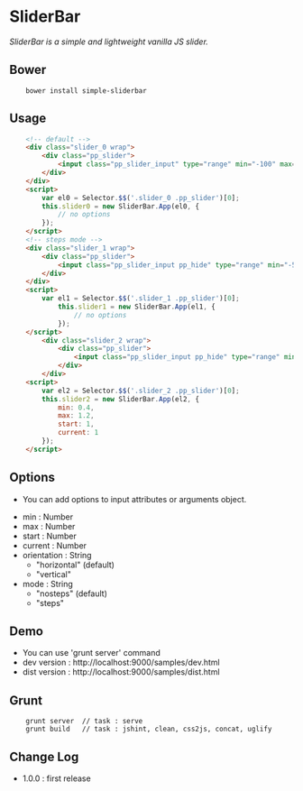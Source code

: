 # SliderBar
*SliderBar is a simple and lightweight vanilla JS slider.*
	
## Bower
```
	bower install simple-sliderbar
```

## Usage
```html
	<!-- default -->
	<div class="slider_0 wrap">
		<div class="pp_slider">
			<input class="pp_slider_input" type="range" min="-100" max="100" step="1" start="0" style="display:none">
		</div>
	</div>
	<script>
		var el0 = Selector.$$('.slider_0 .pp_slider')[0];
		this.slider0 = new SliderBar.App(el0, {
			// no options
		});
	</script>
	<!-- steps mode -->
	<div class="slider_1 wrap">
		<div class="pp_slider">
			<input class="pp_slider_input pp_hide" type="range" min="-5" max="5" step="1" start="0" mode="steps" style="display:none">
		</div>
	</div>
	<script>
		var el1 = Selector.$$('.slider_1 .pp_slider')[0];
        	this.slider1 = new SliderBar.App(el1, {
        		// no options
        	});
	</script>
		<div class="slider_2 wrap">
			<div class="pp_slider">
				<input class="pp_slider_input pp_hide" type="range" min="-5" max="5" step="0.0025" start="0" style="display:none">
			</div>
		</div>
	<script>
		var el2 = Selector.$$('.slider_2 .pp_slider')[0];
    	this.slider2 = new SliderBar.App(el2, {
    		min: 0.4, 
    		max: 1.2, 
    		start: 1, 
    		current: 1
    	});
	</script>
```

## Options
 * You can add options to input attributes or arguments object.
 - min : Number
 - max : Number
 - start : Number
 - current : Number
 - orientation : String
	- "horizontal" (default)
    - "vertical"
 - mode : String
	- "nosteps" (default)
   	- "steps"


## Demo
 * You can use 'grunt server' command
 * dev version 	: http://localhost:9000/samples/dev.html
 * dist version 	: http://localhost:9000/samples/dist.html


## Grunt
```
	grunt server  // task : serve
	grunt build   // task : jshint, clean, css2js, concat, uglify
```


## Change Log
* 1.0.0 : first release